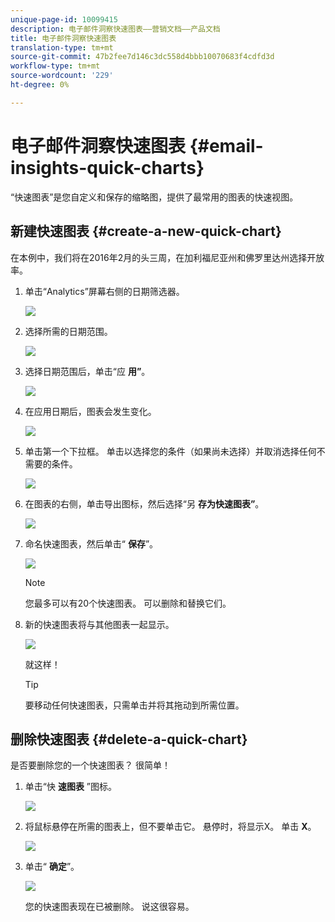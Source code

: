 ```yaml
---
unique-page-id: 10099415
description: 电子邮件洞察快速图表——营销文档——产品文档
title: 电子邮件洞察快速图表
translation-type: tm+mt
source-git-commit: 47b2fee7d146c3dc558d4bbb10070683f4cdfd3d
workflow-type: tm+mt
source-wordcount: '229'
ht-degree: 0%

---
```



# 电子邮件洞察快速图表 {#email-insights-quick-charts}

“快速图表”是您自定义和保存的缩略图，提供了最常用的图表的快速视图。

## 新建快速图表 {#create-a-new-quick-chart}

在本例中，我们将在2016年2月的头三周，在加利福尼亚州和佛罗里达州选择开放率。

1. 单击“Analytics”屏幕右侧的日期筛选器。

   ![](assets/one-1.png)

1. 选择所需的日期范围。

   ![](assets/two-2.png)

1. 选择日期范围后，单击“应 **用”**。

   ![](assets/three-2.png)

1. 在应用日期后，图表会发生变化。

   ![](assets/four.png)

1. 单击第一个下拉框。 单击以选择您的条件（如果尚未选择）并取消选择任何不需要的条件。

   ![](assets/5.png)

1. 在图表的右侧，单击导出图标，然后选择“另 **存为快速图表”**。

   ![](assets/six.png)

1. 命名快速图表，然后单击“ **保存**”。

   ![](assets/seven.png)

   >[!NOTE]
   >
   >您最多可以有20个快速图表。 可以删除和替换它们。

1. 新的快速图表将与其他图表一起显示。

   ![](assets/8.png)

   就这样！

   >[!TIP]
   >
   >要移动任何快速图表，只需单击并将其拖动到所需位置。

## 删除快速图表 {#delete-a-quick-chart}

是否要删除您的一个快速图表？ 很简单！

1. 单击“快 **速图表** ”图标。

   ![](assets/nine.png)

1. 将鼠标悬停在所需的图表上，但不要单击它。 悬停时，将显示X。 单击 **X**。

   ![](assets/ten.png)

1. 单击“ **确定**”。

   ![](assets/eleven.png)

   您的快速图表现在已被删除。 说这很容易。

